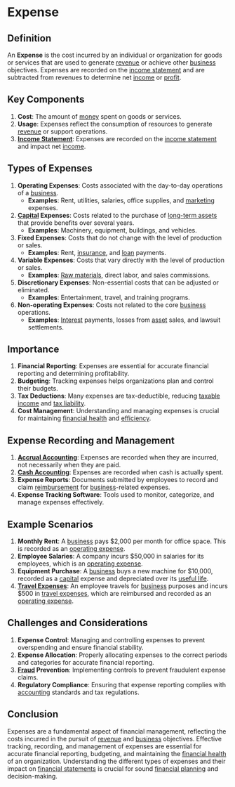 # Expense

## Definition
An **Expense** is the cost incurred by an individual or organization for goods or services that are used to generate [revenue](../r/revenue.md) or achieve other [business](../b/business.md) objectives. Expenses are recorded on the [income statement](../i/income_statement.md) and are subtracted from revenues to determine net [income](../i/income.md) or [profit](../p/profit.md).

## Key Components
1. **Cost**: The amount of [money](../m/money.md) spent on goods or services.
2. **Usage**: Expenses reflect the consumption of resources to generate [revenue](../r/revenue.md) or support operations.
3. **[Income Statement](../i/income_statement.md)**: Expenses are recorded on the [income statement](../i/income_statement.md) and impact net [income](../i/income.md).

## Types of Expenses
1. **Operating Expenses**: Costs associated with the day-to-day operations of a [business](../b/business.md).
   - **Examples**: Rent, utilities, salaries, office supplies, and [marketing](../m/marketing.md) expenses.
2. **[Capital](../c/capital.md) Expenses**: Costs related to the purchase of [long-term assets](../l/long-term_assets.md) that provide benefits over several years.
   - **Examples**: Machinery, equipment, buildings, and vehicles.
3. **Fixed Expenses**: Costs that do not change with the level of production or sales.
   - **Examples**: Rent, [insurance](../i/insurance.md), and [loan](../l/loan.md) payments.
4. **Variable Expenses**: Costs that vary directly with the level of production or sales.
   - **Examples**: [Raw materials](../r/raw_materials.md), direct labor, and sales commissions.
5. **Discretionary Expenses**: Non-essential costs that can be adjusted or eliminated.
   - **Examples**: Entertainment, travel, and training programs.
6. **Non-operating Expenses**: Costs not related to the core [business](../b/business.md) operations.
   - **Examples**: [Interest](../i/interest.md) payments, losses from [asset](../a/asset.md) sales, and lawsuit settlements.

## Importance
1. **Financial Reporting**: Expenses are essential for accurate financial reporting and determining profitability.
2. **Budgeting**: Tracking expenses helps organizations plan and control their budgets.
3. **Tax Deductions**: Many expenses are tax-deductible, reducing [taxable income](../t/taxable_income.md) and [tax liability](../t/tax_liability.md).
4. **Cost Management**: Understanding and managing expenses is crucial for maintaining [financial health](../f/financial_health.md) and [efficiency](../e/efficiency.md).

## Expense Recording and Management
1. **[Accrual Accounting](../a/accrual_accounting.md)**: Expenses are recorded when they are incurred, not necessarily when they are paid.
2. **[Cash Accounting](../c/cash_accounting.md)**: Expenses are recorded when cash is actually spent.
3. **Expense Reports**: Documents submitted by employees to record and claim [reimbursement](../r/reimbursement.md) for [business](../b/business.md)-related expenses.
4. **Expense Tracking Software**: Tools used to monitor, categorize, and manage expenses effectively.

## Example Scenarios
1. **Monthly Rent**: A [business](../b/business.md) pays $2,000 per month for office space. This is recorded as an [operating expense](../o/operating_expense.md).
2. **Employee Salaries**: A company incurs $50,000 in salaries for its employees, which is an [operating expense](../o/operating_expense.md).
3. **Equipment Purchase**: A [business](../b/business.md) buys a new machine for $10,000, recorded as a [capital](../c/capital.md) expense and depreciated over its [useful life](../u/useful_life.md).
4. **[Travel Expenses](../t/travel_expenses.md)**: An employee travels for [business](../b/business.md) purposes and incurs $500 in [travel expenses](../t/travel_expenses.md), which are reimbursed and recorded as an [operating expense](../o/operating_expense.md).

## Challenges and Considerations
1. **Expense Control**: Managing and controlling expenses to prevent overspending and ensure financial stability.
2. **Expense Allocation**: Properly allocating expenses to the correct periods and categories for accurate financial reporting.
3. **[Fraud](../f/fraud.md) Prevention**: Implementing controls to prevent fraudulent expense claims.
4. **Regulatory Compliance**: Ensuring that expense reporting complies with [accounting](../a/accounting.md) standards and tax regulations.

## Conclusion
Expenses are a fundamental aspect of financial management, reflecting the costs incurred in the pursuit of [revenue](../r/revenue.md) and [business](../b/business.md) objectives. Effective tracking, recording, and management of expenses are essential for accurate financial reporting, budgeting, and maintaining the [financial health](../f/financial_health.md) of an organization. Understanding the different types of expenses and their impact on [financial statements](../f/financial_statements.md) is crucial for sound [financial planning](../f/financial_planning.md) and decision-making.

